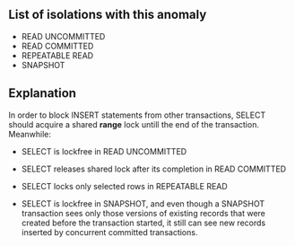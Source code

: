 ## List of isolations with this anomaly

- READ UNCOMMITTED
- READ COMMITTED
- REPEATABLE READ
- SNAPSHOT

## Explanation

In order to block INSERT statements from other transactions, SELECT should acquire a shared **range** lock untill the end of the transaction. Meanwhile:

- SELECT is lockfree in READ UNCOMMITTED

- SELECT releases shared lock after its completion in READ COMMITTED

- SELECT locks only selected rows in REPEATABLE READ

- SELECT is lockfree in SNAPSHOT, and even though a SNAPSHOT transaction sees only those versions of existing records that were created before the transaction started, it still can see new records inserted by concurrent committed transactions.
